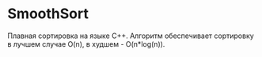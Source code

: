 # SmoothSort
Плавная сортировка на языке С++. Алгоритм обеспечивает сортировку в лучшем случае O(n), в худшем - O(n*log(n)). 
